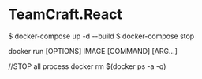 # TeamCraft.React

$ docker-compose up -d --build
$ docker-compose stop

docker run [OPTIONS] IMAGE [COMMAND] [ARG...]

//STOP all process
docker rm $(docker ps -a -q)
